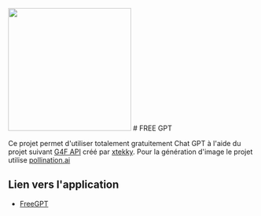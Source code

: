 <img src="https://tse4.mm.bing.net/th/id/OIG2.SRrOr_vNEpcULvPM0wmu?pid=ImgGn" data-canonical-src="https://tse4.mm.bing.net/th/id/OIG2.SRrOr_vNEpcULvPM0wmu?pid=ImgGn" width="250" height="250" />
# FREE GPT 

Ce projet permet d'utiliser totalement gratuitement Chat GPT à l'aide du projet suivant [G4F API](https://github.com/xtekky/gpt4free) créé par [xtekky](https://github.com/xtekky).
Pour la génération d'image le projet utilise [pollination.ai](https://pollinations.ai/) 

## Lien vers l'application

- [FreeGPT](https://freegpt-am.streamlit.app/)

